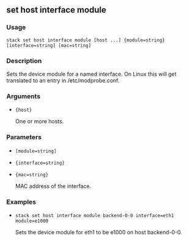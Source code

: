 ## set host interface module

### Usage

`stack set host interface module [host ...] {module=string} [interface=string] [mac=string]`

### Description

Sets the device module for a named interface. On Linux this will get
	translated to an entry in /etc/modprobe.conf.

### Arguments

* `{host}`

   One or more hosts.


### Parameters
* `[module=string]`
* `{interface=string}`
* `{mac=string}`

   MAC address of the interface.

### Examples

* `stack set host interface module backend-0-0 interface=eth1 module=e1000`

   Sets the device module for eth1 to be e1000 on host backend-0-0.



